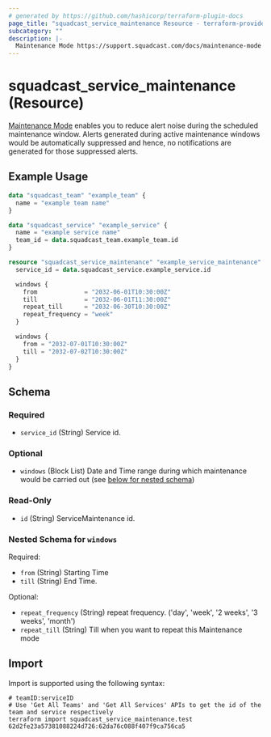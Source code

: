 ```yaml
---
# generated by https://github.com/hashicorp/terraform-plugin-docs
page_title: "squadcast_service_maintenance Resource - terraform-provider-squadcast"
subcategory: ""
description: |-
  Maintenance Mode https://support.squadcast.com/docs/maintenance-mode enables you to reduce alert noise during the scheduled maintenance window. Alerts generated during active maintenance windows would be automatically suppressed and hence, no notifications are generated for those suppressed alerts.
---
```


# squadcast_service_maintenance (Resource)

[Maintenance Mode](https://support.squadcast.com/docs/maintenance-mode) enables you to reduce alert noise during the scheduled maintenance window. Alerts generated during active maintenance windows would be automatically suppressed and hence, no notifications are generated for those suppressed alerts.

## Example Usage

```terraform
data "squadcast_team" "example_team" {
  name = "example team name"
}

data "squadcast_service" "example_service" {
  name = "example service name"
  team_id = data.squadcast_team.example_team.id
}

resource "squadcast_service_maintenance" "example_service_maintenance" {
  service_id = data.squadcast_service.example_service.id

  windows {
    from             = "2032-06-01T10:30:00Z"
    till             = "2032-06-01T11:30:00Z"
    repeat_till      = "2032-06-30T10:30:00Z"
    repeat_frequency = "week"
  }

  windows {
    from = "2032-07-01T10:30:00Z"
    till = "2032-07-02T10:30:00Z"
  }
}
```

<!-- schema generated by tfplugindocs -->
## Schema

### Required

- `service_id` (String) Service id.

### Optional

- `windows` (Block List) Date and Time range during which maintenance would be carried out (see [below for nested schema](#nestedblock--windows))

### Read-Only

- `id` (String) ServiceMaintenance id.

<a id="nestedblock--windows"></a>
### Nested Schema for `windows`

Required:

- `from` (String) Starting Time
- `till` (String) End Time.

Optional:

- `repeat_frequency` (String) repeat frequency. ('day', 'week', '2 weeks', '3 weeks', 'month')
- `repeat_till` (String) Till when you want to repeat this Maintenance mode

## Import

Import is supported using the following syntax:

```shell
# teamID:serviceID
# Use 'Get All Teams' and 'Get All Services' APIs to get the id of the team and service respectively 
terraform import squadcast_service_maintenance.test 62d2fe23a57381088224d726:62da76c088f407f9ca756ca5
```
